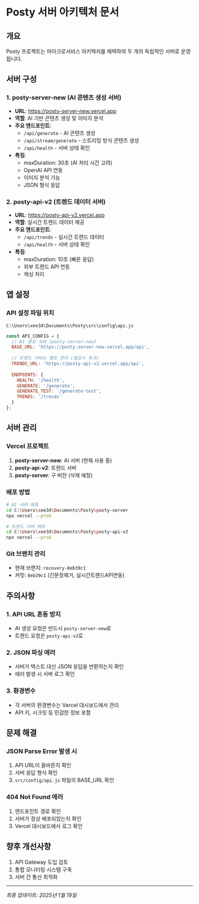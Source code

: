 # Posty 서버 아키텍처 문서

## 개요
Posty 프로젝트는 마이크로서비스 아키텍처를 채택하여 두 개의 독립적인 서버로 운영됩니다.

## 서버 구성

### 1. posty-server-new (AI 콘텐츠 생성 서버)
- **URL**: https://posty-server-new.vercel.app
- **역할**: AI 기반 콘텐츠 생성 및 이미지 분석
- **주요 엔드포인트**:
  - `/api/generate` - AI 콘텐츠 생성
  - `/api/stream/generate` - 스트리밍 방식 콘텐츠 생성
  - `/api/health` - 서버 상태 확인
- **특징**:
  - maxDuration: 30초 (AI 처리 시간 고려)
  - OpenAI API 연동
  - 이미지 분석 기능
  - JSON 형식 응답

### 2. posty-api-v2 (트렌드 데이터 서버)
- **URL**: https://posty-api-v2.vercel.app
- **역할**: 실시간 트렌드 데이터 제공
- **주요 엔드포인트**:
  - `/api/trends` - 실시간 트렌드 데이터
  - `/api/health` - 서버 상태 확인
- **특징**:
  - maxDuration: 10초 (빠른 응답)
  - 외부 트렌드 API 연동
  - 캐싱 처리

## 앱 설정

### API 설정 파일 위치
`C:\Users\xee3d\Documents\Posty\src\config\api.js`

```javascript
const API_CONFIG = {
  // AI 생성 서버 (posty-server-new)
  BASE_URL: 'https://posty-server-new.vercel.app/api',
  
  // 트렌드 서버는 별도 관리 (필요시 추가)
  TRENDS_URL: 'https://posty-api-v2.vercel.app/api',
  
  ENDPOINTS: {
    HEALTH: '/health',
    GENERATE: '/generate',
    GENERATE_TEST: '/generate-test',
    TRENDS: '/trends'
  }
};
```

## 서버 관리

### Vercel 프로젝트
1. **posty-server-new**: AI 서버 (현재 사용 중)
2. **posty-api-v2**: 트렌드 서버
3. **posty-server**: 구 버전 (삭제 예정)

### 배포 방법
```bash
# AI 서버 배포
cd C:\Users\xee3d\Documents\Posty\posty-server
npx vercel --prod

# 트렌드 서버 배포
cd C:\Users\xee3d\Documents\Posty\posty-api-v2
npx vercel --prod
```

### Git 브랜치 관리
- 현재 브랜치: `recovery-8eb39c1`
- 커밋: `8eb39c1` (긴문장제거, 실시간트랜드API연동)

## 주의사항

### 1. API URL 혼동 방지
- AI 생성 요청은 반드시 `posty-server-new`로
- 트렌드 요청은 `posty-api-v2`로

### 2. JSON 파싱 에러
- 서버가 텍스트 대신 JSON 응답을 반환하는지 확인
- 에러 발생 시 서버 로그 확인

### 3. 환경변수
- 각 서버의 환경변수는 Vercel 대시보드에서 관리
- API 키, 시크릿 등 민감한 정보 포함

## 문제 해결

### JSON Parse Error 발생 시
1. API URL이 올바른지 확인
2. 서버 응답 형식 확인
3. `src/config/api.js` 파일의 BASE_URL 확인

### 404 Not Found 에러
1. 엔드포인트 경로 확인
2. 서버가 정상 배포되었는지 확인
3. Vercel 대시보드에서 로그 확인

## 향후 개선사항
1. API Gateway 도입 검토
2. 통합 모니터링 시스템 구축
3. 서버 간 통신 최적화

---
*최종 업데이트: 2025년 1월 19일*